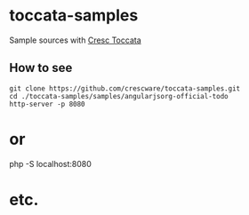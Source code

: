 # toccata-samples
Sample sources with [Cresc Toccata](https://github.com/crescware/toccata)

## How to see

```
git clone https://github.com/crescware/toccata-samples.git
cd ./toccata-samples/samples/angularjsorg-official-todo
http-server -p 8080

```
# or
php -S localhost:8080
# etc.
```
